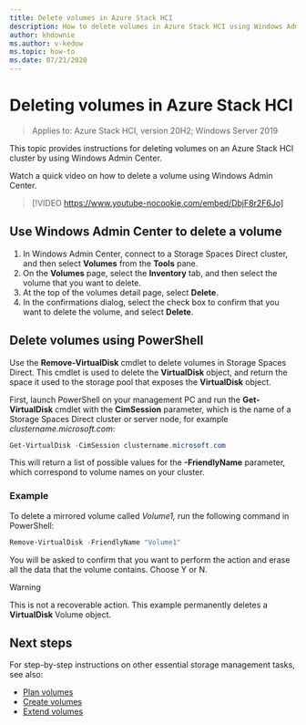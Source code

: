 ```yaml
---
title: Delete volumes in Azure Stack HCI
description: How to delete volumes in Azure Stack HCI using Windows Admin Center and PowerShell.
author: khdownie
ms.author: v-kedow
ms.topic: how-to
ms.date: 07/21/2020
---
```


# Deleting volumes in Azure Stack HCI

> Applies to: Azure Stack HCI, version 20H2; Windows Server 2019

This topic provides instructions for deleting volumes on an Azure Stack HCI cluster by using Windows Admin Center.

Watch a quick video on how to delete a volume using Windows Admin Center.

> [!VIDEO https://www.youtube-nocookie.com/embed/DbjF8r2F6Jo]

## Use Windows Admin Center to delete a volume

1. In Windows Admin Center, connect to a Storage Spaces Direct cluster, and then select **Volumes** from the **Tools** pane.
2. On the **Volumes** page, select the **Inventory** tab, and then select the volume that you want to delete.
3. At the top of the volumes detail page, select **Delete**.
4. In the confirmations dialog, select the check box to confirm that you want to delete the volume, and select **Delete**.

## Delete volumes using PowerShell

Use the **Remove-VirtualDisk** cmdlet to delete volumes in Storage Spaces Direct. This cmdlet is used to delete the **VirtualDisk** object, and return the space it used to the storage pool that exposes the **VirtualDisk** object.

First, launch PowerShell on your management PC and run the **Get-VirtualDisk** cmdlet with the **CimSession** parameter, which is the name of a Storage Spaces Direct cluster or server node, for example *clustername.microsoft.com*:

```PowerShell
Get-VirtualDisk -CimSession clustername.microsoft.com
```

This will return a list of possible values for the **-FriendlyName** parameter, which correspond to volume names on your cluster.

### Example

To delete a mirrored volume called *Volume1,* run the following command in PowerShell:

```PowerShell
Remove-VirtualDisk -FriendlyName "Volume1"
```

You will be asked to confirm that you want to perform the action and erase all the data that the volume contains. Choose Y or N.

   > [!WARNING]
   > This is not a recoverable action. This example permanently deletes a **VirtualDisk** Volume object.

## Next steps

For step-by-step instructions on other essential storage management tasks, see also:

- [Plan volumes](../concepts/plan-volumes.md)
- [Create volumes](create-volumes.md)
- [Extend volumes](extend-volumes.md)